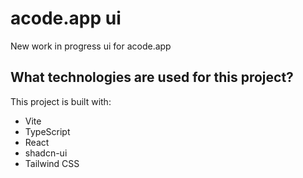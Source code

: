 # acode.app ui

New work in progress ui for acode.app

## What technologies are used for this project?

This project is built with:

- Vite
- TypeScript
- React
- shadcn-ui
- Tailwind CSS
